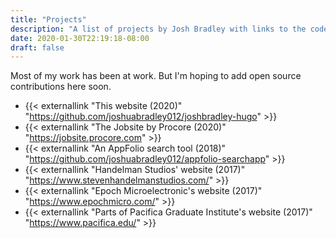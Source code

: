 ```yaml
---
title: "Projects"
description: "A list of projects by Josh Bradley with links to the code on Github."
date: 2020-01-30T22:19:18-08:00
draft: false
---
```


Most of my work has been at work. But I'm hoping to add open source contributions here soon.

* {{< externallink "This website (2020)" "https://github.com/joshuabradley012/joshbradley-hugo" >}}
* {{< externallink "The Jobsite by Procore (2020)" "https://jobsite.procore.com" >}}
* {{< externallink "An AppFolio search tool (2018)" "https://github.com/joshuabradley012/appfolio-searchapp" >}}
* {{< externallink "Handelman Studios' website (2017)" "https://www.stevenhandelmanstudios.com/" >}}
* {{< externallink "Epoch Microelectronic's website (2017)" "https://www.epochmicro.com/" >}}
* {{< externallink "Parts of Pacifica Graduate Institute's website (2017)" "https://www.pacifica.edu/" >}}
